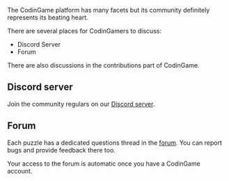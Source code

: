 The CodinGame platform has many facets but its community definitely represents its beating heart. 

There are several places for CodinGamers to discuss:

- Discord Server
- Forum

There are also discussions in the contributions part of CodinGame.

## Discord server

Join the community regulars on our [Discord server](https://discord.gg/qAKXEEv).

## Forum

Each puzzle has a dedicated questions thread in the [forum](https://www.codingame.com/forum). You can report bugs and provide feedback there too.

Your access to the forum is automatic once you have a CodinGame account.